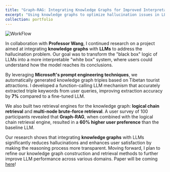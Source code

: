 ```yaml
---
title: "Graph-RAG: Integrating Knowledge Graphs for Improved Interpretability"
excerpt: "Using knowledge graphs to optimize hallucination issues in LLMs and improve interpretability.<br/><img src='https://tonyqjh.github.io/jinhuqi.github.io/images/tibet_graphrag.png'>"
collection: portfolio
---
```

![WorkFlow](https://tonyqjh.github.io/jinhuqi.github.io/images/tibet_graphrag.png)

In collaboration with **Professor Wang**, I continued research on a project aimed at integrating **knowledge graphs** with **LLMs** to address the hallucination problem. Our goal was to transform the "black box" logic of LLMs into a more interpretable "white box" system, where users could understand how the model reaches its conclusions.

By leveraging **Microsoft's prompt engineering techniques**, we automatically generated knowledge graph triples based on Tibetan tourist attractions. I developed a function-calling LLM mechanism that accurately extracted triple keywords from user queries, improving extraction accuracy by **7%** compared to a fine-tuned LLM.

We also built two retrieval engines for the knowledge graph: **logical chain retrieval** and **multi-node brute-force retrieval**. A user survey of 100 participants revealed that **Graph-RAG**, when combined with the logical chain retrieval engine, resulted in a **60% higher user preference** than the baseline LLM.

Our research shows that integrating **knowledge graphs** with LLMs significantly reduces hallucinations and enhances user satisfaction by making the reasoning process more transparent. Moving forward, I plan to refine our knowledge graph construction and retrieval methods to further improve LLM performance across various domains. Paper will be coming [here]()!
